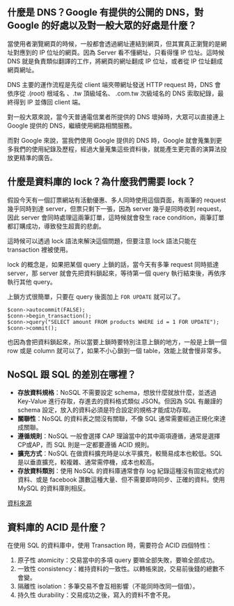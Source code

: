 ## 什麼是 DNS？Google 有提供的公開的 DNS，對 Google 的好處以及對一般大眾的好處是什麼？
當使用者瀏覽網頁的時候，一般都會透過網址連結到網頁，但其實真正瀏覽的是網址對應到的 IP 位址的網頁。因為 Server 看不懂網址，只看得懂 IP 位址。這時候 DNS 就是負責類似翻譯的工作，將網頁的網址翻成 IP 位址，或者從 IP 位址翻成網頁網址。

DNS 主要的運作流程是先從 client 端夾帶網址發送 HTTP request 時，DNS 會依序從 .(root) 根域名 、.tw 頂級域名、 .com.tw 次級域名的 DNS 索取紀錄，最終得到 IP 並傳回 client 端。

對一般大眾來說，當今天普通電信業者所提供的 DNS 壞掉時，大眾可以直接連上 Google 提供的 DNS，繼續使用網路相關服務。

而對 Google 來說，當我們使用 Google 提供的 DNS 時，Google 就會蒐集到更多我們的使用紀錄及歷程，經過大量蒐集這些資料後，就能產生更完善的演算法投放更精準的廣告。
## 什麼是資料庫的 lock？為什麼我們需要 lock？
假設今天有一個訂票網站有活動優惠、多人同時使用這個頁面，有兩筆的 request 幾乎同時到達 server，但票只剩下一張，因為 server 幾乎是同時收到 request，因此 server 會同時處理這兩筆訂單，這時候就會發生 race condition，兩筆訂單都訂購成功，導致發生超賣的悲劇。

這時候可以透過 lock 語法來解決這個問題，但要注意 lock 語法只能在 transaction 裡被使用。

lock 的概念是，如果把某個 query 上鎖的話，當今天有多筆 request 同時抵達 server，那 server 就會先把資料鎖起來，等待第一個 query 執行結束後，再依序執行其他 query。

上鎖方式很簡單，只要在 query 後面加上 `FOR UPDATE` 就可以了。
```php=
$conn->autocommit(FALSE);
$conn->begin_transaction();
$conn->query("SELECT amount FROM products WHERE id = 1 FOR UPDATE");
$conn->commit();
```
也因為會把資料鎖起來，所以當要上鎖時要特別注意上鎖的地方，一般是上鎖一個 row 或是 column 就可以了，如果不小心鎖到一個 table，效能上就會慢非常多。

## NoSQL 跟 SQL 的差別在哪裡？
* **存放資料規格**：NoSQL 不需要設定 schema，想放什麼就放什麼，並透過 Key-Value 進行存取，存進去的資料格式類似 JSON。但因為 SQL 有嚴謹的 schema 設定，放入的資料必須是符合設定的規格才能成功存取。
* **關聯性**：NoSQL 的資料表之間沒有關聯，不像 SQL 通常需要經過正規化來達成關聯。
* **遵循規則**：NoSQL 一般會選擇 CAP 理論當中的其中兩項遵循，通常是選擇CP或AP，而 SQL 則是一定都要遵循 ACID 規則。
* **擴充方式**：NoSQL 在做資料擴充時是以水平擴充，較簡易成本也較低。SQL 是以垂直擴充，較複雜、通常需停機，成本也較高。
* **存放資料類別**：使用 NoSQL 的資料庫通常會存 log 紀錄這種沒有固定格式的資料、或是 facebook 讚數這種大量、但不需要即時同步、正確的資料。使用 MySQL 的資料庫則相反。

[資料來源](https://www.ithome.com.tw/news/92506)
## 資料庫的 ACID 是什麼？
在使用 SQL 的資料庫中，使用 Transaction 時，需要符合 ACID 四個特性：
1. 原子性 atomicity：交易當中的多項 query 要嘛全部失敗，要嘛全部成功。
2. 一致性 consistency：維持資料的一致性。以轉帳來說，交易前後錢的總數不會變。
3. 隔離性 isolation：多筆交易不會互相影響（不能同時改同一個值）。
4. 持久性 durability：交易成功之後，寫入的資料不會不見。
